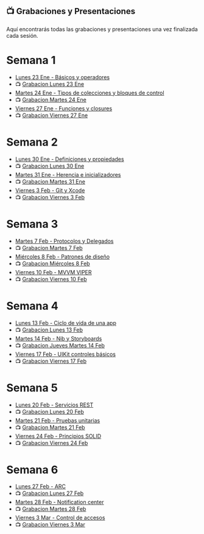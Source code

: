 ## 📺 Grabaciones y Presentaciones
Aquí encontrarás todas las grabaciones y presentaciones una vez finalizada cada sesión.

# Semana 1
- [Lunes 23 Ene - Básicos y operadores]()
- 📺 [Grabacion Lunes 23 Ene]()
- [Martes 24 Ene - Tipos de colecciones y bloques de control]()
- 📺 [Grabacion Martes 24 Ene]()
- [Viernes 27 Ene - Funciones y closures]()
- 📺 [Grabacion Viernes 27 Ene]()

# Semana 2
- [Lunes 30 Ene - Definiciones y propiedades]()
- 📺 [Grabacion Lunes 30 Ene]()
- [Martes 31 Ene - Herencia e inicializadores]()
- 📺 [Grabacion Martes 31 Ene]()
- [Viernes 3 Feb - Git y Xcode]()
- 📺 [Grabacion Viernes 3 Feb]()

# Semana 3
- [Martes 7 Feb - Protocolos y Delegados]()
- 📺 [Grabacion Martes 7 Feb]()
- [Miércoles 8 Feb - Patrones de diseño]()
- 📺 [Grabacion Miércoles 8 Feb]()
- [Viernes 10 Feb - MVVM VIPER]()
- 📺 [Grabacion Viernes 10 Feb]()

# Semana 4
- [Lunes 13 Feb - Ciclo de vida de una app]()
- 📺 [Grabacion Lunes 13 Feb]()
- [Martes 14 Feb - Nib y Storyboards]()
- 📺 [Grabacion Jueves Martes 14 Feb]()
- [Viernes 17 Feb - UIKit controles básicos]()
- 📺 [Grabacion Viernes 17 Feb]()

# Semana 5
- [Lunes 20 Feb - Servicios REST]()
- 📺 [Grabacion Lunes 20 Feb]()
- [Martes 21 Feb - Pruebas unitarias]()
- 📺 [Grabacion Martes 21 Feb]()
- [Viernes 24 Feb - Principios SOLID]()
- 📺 [Grabacion Viernes 24 Feb]()

# Semana 6
- [Lunes 27 Feb - ARC]()
- 📺 [Grabacion Lunes 27 Feb ]()
- [Martes 28 Feb - Notification center]()
- 📺 [Grabacion Martes 28 Feb]()
- [Viernes 3 Mar - Control de accesos]()
- 📺 [Grabacion Viernes 3 Mar]()
